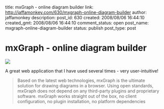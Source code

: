 title: mxGraph - online diagram builder
link: http://jaffamonkey.com/630/mxgraph-online-diagram-builder
author: jaffamonkey
description: 
post_id: 630
created: 2008/08/06 16:44:10
created_gmt: 2008/08/06 16:44:10
comment_status: open
post_name: mxgraph-online-diagram-builder
status: publish
post_type: post

# mxGraph - online diagram builder

![](http://www.mxgraph.com/images/mxGraph_logo.jpg)  


A great web application that I have used several times - very user-intuitive!

> Based on the latest web technologies, mxGraph is the ultimate solution for drawing diagrams in a browser. Using open standards, mxGraph does not depend on any third-party plugins and proprietary software. mxGraph works straight out of the box, no client configuration, no plugin installation, no platform dependencies